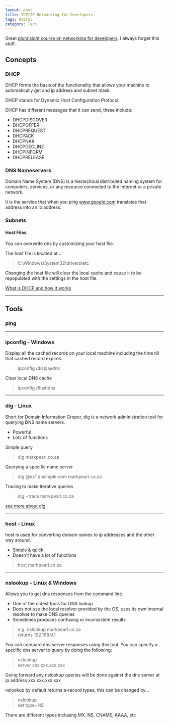 ```yaml
---
layout: post
title: TCP/IP Networking for Developers
tags: Useful
category: Tech
---
```

Great [pluralsight course on networking for developers](http://pluralsight.com/training/courses/TableOfContents?courseName=tcp-ip-networking-for-devs). I always forget this stuff.

## Concepts ##

### DHCP ###

DHCP forms the basis of the functionality that allows your machine to automatically get and ip address and subnet mask.

DHCP stands for Dynamic Host Configuration Protocol.  

DHCP has different messages that it can send, these include:
- DHCPDISCOVER  
- DHCPOFFER  
- DHCPREQUEST  
- DHCPACK  
- DHCPNAK  
- DHCPDECLINE  
- DHCPINFORM  
- DHCPRELEASE  

### DNS Nameservers ###

Domain Name System (DNS) is a hierarchical distributed naming system for computers, services, or any resource connected to the Internet or a private network.

It is the service that when you ping www.google.com translates that address into an ip address.  

### Subnets ###

#### Host Files ####

You can overwrite dns by customizing your host file.

The host file is located at...

>  
> C:\Windows\System32\drivers\etc  
>  

Changing the host file will clear the local cache and cause it to be repopulated with the settings in the host file.

[What is DHCP and how it works](http://www.thegeekstuff.com/2013/03/dhcp-basics/)

-------------------------------------------------------------------------------------------------

## Tools ##

### ping ###

-------------------------------------------------------------------------------------------------

### ipconfig - Windows ###

Display all the cached records on your local machine including the time till that cached record expires.  

>
> ipconfig /displaydns
>

Clear local DNS cache

>
> ipconfig /flushdns
> 

-------------------------------------------------------------------------------------------------

### dig - Linux ###

Short for Domain Information Groper, dig is a network administration tool for querying DNS name servers.  

- Powerful  
- Lots of functions  

Simple query 

> dig markpearl.co.za  

Querying a specific name server

> dig @ns1.dnsimple.com markpearl.co.za

Tracing to make iterative queries  

> dig +trace markpearl.co.za  

[see more about dig](https://newsletter.dnsimple.com/how-to-dig/)  

-------------------------------------------------------------------------------------------------

### host - Linux ### 

host is used for converting domain names to ip addresses and the other way around. 

- Simple & quick  
- Doesn't have a lot of functions  

> host markpearl.co.za  

-------------------------------------------------------------------------------------------------

### nslookup - Linux & Windows ###

Allows you to get dns responses from the command line.

- One of the oldest tools for DNS lookup  
- Does not use the local resolver provided by the OS, uses its own internal resolver to make DNS queries  
- Sometimes produces confusing or inconsistent results  

>  
> e.g. nslookup markpearl.co.za  
> returns 192.168.0.1  
>  

You can compare dns server responses using this tool.
You can specify a specific dns server to query by doing the following:

>  
> nslookup  
> server xxx.xxx.xxx.xxx  
>  
  
Going forward any nslookup queries will be done against the dns server at ip address xxx.xxx.xxx.xxx

nslookup by default returns a-record types, this can be changed by...

>  
> nslookup  
> set type=NS  
>  

There are different types inclusing MX, NS, CNAME, AAAA, etc 

